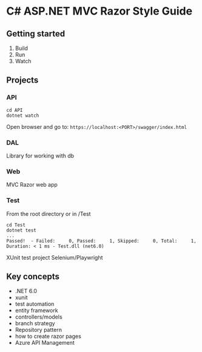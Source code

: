 # C# ASP.NET MVC Razor Style Guide

## Getting started

1. Build
2. Run
3. Watch

## Projects

### API
  ```shell
  cd API
  dotnet watch
  ```
  Open browser and go to: `https://localhost:<PORT>/swagger/index.html`

### DAL
  Library for working with db

### Web
  MVC Razor web app

### Test
From the root directory or in /Test
```shell
cd Test
dotnet test
...
Passed!  - Failed:     0, Passed:     1, Skipped:     0, Total:     1, Duration: < 1 ms - Test.dll (net6.0)
```
XUnit test project
Selenium/Playwright

## Key concepts

* .NET 6.0
* xunit
* test automation
* entity framework
* controllers/models
* branch strategy
* Repository pattern
* how to create razor pages
* Azure API Management
  